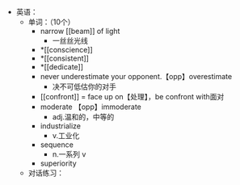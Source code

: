 - 英语：
	- 单词：（10个）
		- narrow [[beam]] of light
			- 一丝丝光线
		- *[[conscience]]
		- *[[consistent]]
		- *[[dedicate]]
		- never underestimate your opponent.【opp】overestimate
			- 决不可低估你的对手
		- [[confront]] = face up on【处理】，be confront with面对
		- moderate 【opp】immoderate
			- adj.温和的，中等的
		- industrialize
			- v.工业化
		- sequence
			- n.一系列 v
		- superiority
	- 对话练习：